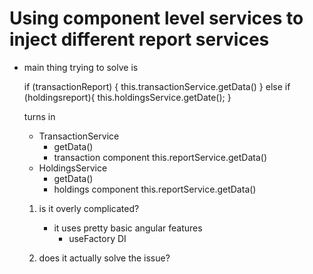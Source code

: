 # Using component level services to inject different report services

- main thing trying to solve is 

    if (transactionReport) {
        this.transactionService.getData()
    } else if (holdingsreport){
        this.holdingsService.getDate();
    }

    turns in 

    - TransactionService
        - getData()    
        - transaction component
            this.reportService.getData()
    - HoldingsService
        - getData()    
        - holdings component
            this.reportService.getData()


    1) is it overly complicated? 
        - it uses pretty basic angular features
            - useFactory DI 

    2) does it actually solve the issue?
